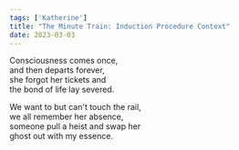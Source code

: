 ```yaml
---
tags: ['Katherine']
title: "The Minute Train: Induction Procedure Context"
date: 2023-03-03
---
```


Consciousness comes once,  
and then departs forever,  
she forgot her tickets and  
the bond of life lay severed.

We want to but can't touch the rail,  
we all remember her absence,  
someone pull a heist and swap her  
ghost out with my essence.

